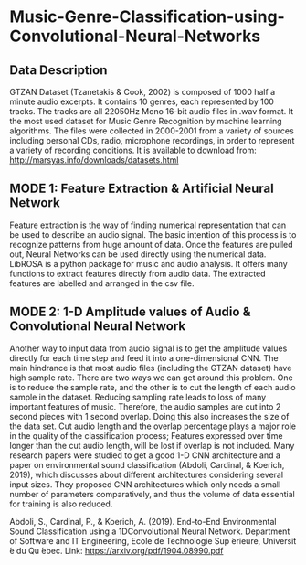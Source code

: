 # Music-Genre-Classification-using-Convolutional-Neural-Networks

## Data Description
GTZAN Dataset (Tzanetakis & Cook, 2002) is composed of 1000 half a minute audio excerpts. It contains 10 genres, each represented by 100 tracks. The tracks are all 22050Hz Mono 16-bit audio files in .wav format. It the most used dataset for Music Genre Recognition by machine learning algorithms. The files were collected in 2000-2001 from a variety of sources including personal CDs, radio, microphone recordings, in order to represent a variety of recording conditions. 
It is available to download from: http://marsyas.info/downloads/datasets.html

## MODE 1: Feature Extraction & Artificial Neural Network
Feature extraction is the way of finding numerical representation that can be used to describe an audio signal. The basic intention of this process is to recognize patterns from huge amount of data. Once the features are pulled out, Neural Networks can be used directly using the numerical data.
LibROSA is a python package for music and audio analysis. It offers many functions to extract features directly from audio data. 
The extracted features are labelled and arranged in the csv file.

## MODE 2: 1-D Amplitude values of Audio & Convolutional Neural Network
Another way to input data from audio signal is to get the amplitude values directly for each time step and feed it into a one-dimensional CNN. The main hindrance is that most audio files (including the GTZAN dataset) have high sample rate. There are two ways we can get around this problem. One is to reduce the sample rate, and the other is to cut the length of each audio sample in the dataset. Reducing sampling rate leads to loss of many important features of music. Therefore, the audio samples are cut into 2 second pieces with 1 second overlap. Doing this also increases the size of the data set.  Cut audio length and the overlap percentage plays a major role in the quality of the classification process; Features expressed over time longer than the cut audio length, will be lost if overlap is not included.
Many research papers were studied to get a good 1-D CNN architecture and a paper on environmental sound classification (Abdoli, Cardinal, & Koerich, 2019), which discusses about different architectures considering several input sizes. They proposed CNN architectures which only needs a small number of parameters comparatively, and thus the volume of data essential for training is also reduced. 

Abdoli, S., Cardinal, P., & Koerich, A. (2019). End-to-End Environmental Sound Classification using a 1DConvolutional Neural Network. Department of Software and IT Engineering, ́Ecole de Technologie Sup ́erieure, Universit ́e du Qu ́ebec. Link: https://arxiv.org/pdf/1904.08990.pdf

